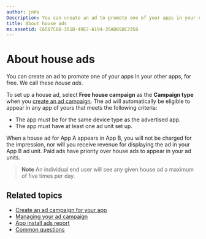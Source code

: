```yaml
---
author: jnHs
Description: You can create an ad to promote one of your apps in your other apps, for free. We call these house ads.
title: About house ads
ms.assetid: C6507C8B-351B-49E7-A194-35AB05BC3358
---
```


# About house ads


You can create an ad to promote one of your apps in your other apps, for free. We call these *house ads*.

To set up a house ad, select **Free house campaign** as the **Campaign type** when you [create an ad campaign](create-an-ad-campaign-for-your-app.md). The ad will automatically be eligible to appear in any app of yours that meets the following criteria:

-   The app must be for the same device type as the advertised app.
-   The app must have at least one ad unit set up.

When a house ad for App A appears in App B, you will not be charged for the impression, nor will you receive revenue for displaying the ad in your App B ad unit. Paid ads have priority over house ads to appear in your ad units.

> **Note**  An individual end user will see any given house ad a maximum of five times per day.

 

## Related topics


* [Create an ad campaign for your app](create-an-ad-campaign-for-your-app.md)
* [Managing your ad campaign](managing-your-ad-campaign.md)
* [App install ads report](app-install-ads-reports.md)
* [Common questions](common-questions.md)




<!--HONumber=Jun16_HO3-->


